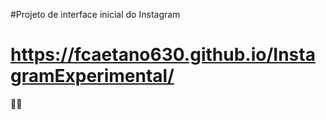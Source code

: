 #Projeto de interface inicial do Instagram 

# https://fcaetano630.github.io/InstagramExperimental/

:man_student:
